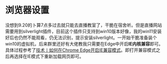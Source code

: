 # 浏览器设置


没想到9.20的卜算7点多过去就只能去直播教室了，干脆在宿舍听。但是直播网站需要用到silverlight插件，目前这个插件只支持到win10版本好像，我的win11安装好后也仍然不能观看，仍无法识别，提示安装silverlight。一开始干脆准备装个win10的虚拟机，后来群里还好有大佬教我只需要在Edge中开启**IE内核兼容**即可。具体过程参考了[技术丨如何在Chrome Edge开启IE兼容模式](https://www.sohu.com/a/455766765_120045008)。即打开兼容模式之后再选择在IE模式下重新加载网页即可。

